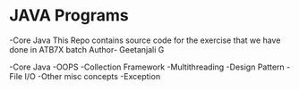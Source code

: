 # JAVA Programs
-Core Java
This Repo contains source code for the exercise that we have done
in ATB7X batch
Author- Geetanjali G

-Core Java
-OOPS
-Collection Framework
-Multithreading
-Design Pattern
-File I/O
-Other misc concepts
-Exception